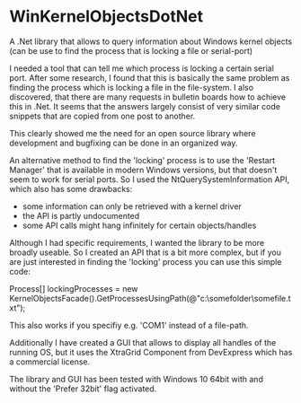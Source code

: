 # WinKernelObjectsDotNet
A .Net library that allows to query information about Windows kernel objects
 (can be use to find the process that is locking a file or serial-port)


I needed a tool that can tell me which process is locking a certain serial port.
 After some research, I found that this is basically the same problem as finding 
 the process which is locking a file in the file-system. I also discovered, that there 
 are many requests in bulletin boards how to achieve this in .Net. It seems that
 the answers largely consist of very similar code snippets that are copied from
 one post to another.


This clearly showed me the need for an open source library where development and bugfixing
can be done in an organized way.

An alternative method to find the 'locking' process is to use the 'Restart Manager' that is available
in modern Windows versions, but that doesn't seem to work for serial ports. So I
used the NtQuerySystemInformation API, which also has some drawbacks:

- some information can only be retrieved with a kernel driver
- the API is partly undocumented
- some API calls might hang infinitely for certain objects/handles


Although I had specific requirements, I wanted the library to be more broadly useable.
 So I created an API that is a bit more complex, but if you are just interested in finding
 the 'locking' process you can use this simple code:

 Process[] lockingProcesses = new KernelObjectsFacade().GetProcessesUsingPath(@"c:\somefolder\somefile.txt");

This also works if you specifiy e.g. 'COM1' instead of a file-path.


Additionally I have created a GUI that allows to display all handles of the running OS,
 but it uses the XtraGrid Component from DevExpress which has a commercial license.


 The library and GUI has been tested with Windows 10 64bit with and without the 'Prefer 32bit' flag activated.
